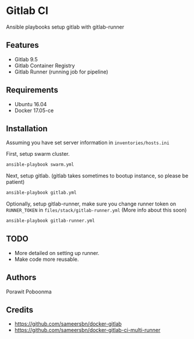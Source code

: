 Gitlab CI
=========

Ansible playbooks setup gitlab with gitlab-runner

Features
--------

- Gitlab 9.5
- Gitlab Container Registry
- Gitlab Runner (running job for pipeline)

Requirements
------------

- Ubuntu 16.04
- Docker 17.05-ce

Installation
------------

Assuming you have set server information in `inventories/hosts.ini`

First, setup swarm cluster.

```sh
ansible-playbook swarm.yml
```

Next, setup gitlab. (gitlab takes sometimes to bootup instance, so please be patient)

```sh
ansible-playbook gitlab.yml
```

Optionally, setup gitlab-runner, make sure you change runner token on `RUNNER_TOKEN` in `files/stack/gitlab-runner.yml` (More info about this soon)

```sh
ansible-playbook gitlab-runner.yml
```

TODO
----

- More detailed on setting up runner.
- Make code more reusable.

Authors
-------

Porawit Poboonma

Credits
-------

- https://github.com/sameersbn/docker-gitlab
- https://github.com/sameersbn/docker-gitlab-ci-multi-runner
